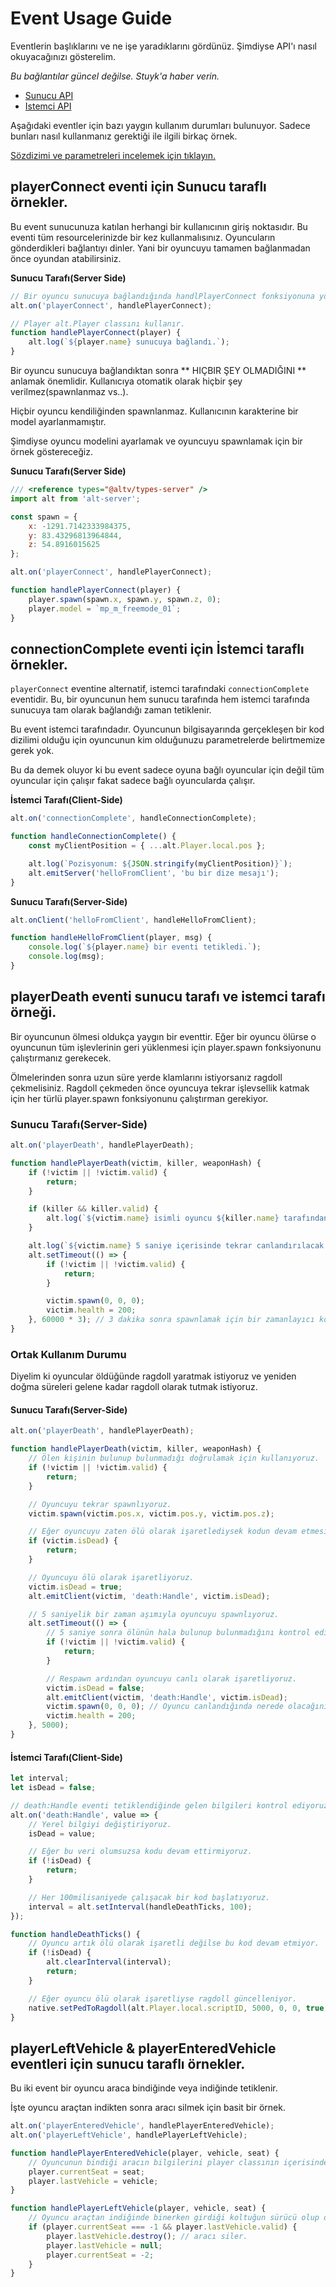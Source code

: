 # Event Usage Guide

Eventlerin başlıklarını ve ne işe yaradıklarını gördünüz. Şimdiyse API'ı nasıl okuyacağınızı gösterelim.

_Bu bağlantılar güncel değilse. Stuyk'a haber verin._

-   [Sunucu API](https://altmp.github.io/altv-typings/modules/_alt_server_.html#on)
-   [Istemci API](https://altmp.github.io/altv-typings/modules/_alt_client_.html#on)

Aşağıdaki eventler için bazı yaygın kullanım durumları bulunuyor. Sadece bunları nasıl kullanmanız gerektiği ile ilgili birkaç örnek.

[Sözdizimi ve parametreleri incelemek için tıklayın.](./server_events)

## playerConnect eventi için Sunucu taraflı örnekler.

Bu event sunucunuza katılan herhangi bir kullanıcının giriş noktasıdır. Bu eventi tüm resourcelerinizde bir kez kullanmalısınız. Oyuncuların gönderdikleri bağlantıyı dinler. Yani bir oyuncuyu tamamen bağlanmadan önce oyundan atabilirsiniz.

**Sunucu Tarafı(Server Side)**

```js
// Bir oyuncu sunucuya bağlandığında handlPlayerConnect fonksiyonuna yönlendiriyoruz.
alt.on('playerConnect', handlePlayerConnect);

// Player alt.Player classını kullanır.
function handlePlayerConnect(player) {
    alt.log(`${player.name} sunucuya bağlandı.`);
}
```

Bir oyuncu sunucuya bağlandıktan sonra ** HIÇBIR ŞEY OLMADIĞINI ** anlamak önemlidir. Kullanıcıya otomatik olarak hiçbir şey verilmez(spawnlanmaz vs..).

Hiçbir oyuncu kendiliğinden spawnlanmaz. Kullanıcının karakterine bir model ayarlanmamıştır.

Şimdiyse oyuncu modelini ayarlamak ve oyuncuyu spawnlamak için bir örnek göstereceğiz.

**Sunucu Tarafı(Server Side)**

```js
/// <reference types="@altv/types-server" />
import alt from 'alt-server';

const spawn = {
    x: -1291.7142333984375,
    y: 83.43296813964844,
    z: 54.8916015625
};

alt.on('playerConnect', handlePlayerConnect);

function handlePlayerConnect(player) {
    player.spawn(spawn.x, spawn.y, spawn.z, 0);
    player.model = `mp_m_freemode_01`;
}
```

## connectionComplete eventi için İstemci taraflı örnekler.

`playerConnect` eventine alternatif, istemci tarafındaki `connectionComplete` eventidir. Bu, bir oyuncunun hem sunucu tarafında hem istemci tarafında sunucuya tam olarak bağlandığı zaman tetiklenir.

Bu event istemci tarafındadır. Oyuncunun bilgisayarında gerçekleşen bir kod dizilimi olduğu için oyuncunun kim olduğunuzu parametrelerde belirtmemize gerek yok.

Bu da demek oluyor ki bu event sadece oyuna bağlı oyuncular için değil tüm oyuncular için çalışır fakat sadece bağlı oyuncularda çalışır.

**İstemci Tarafı(Client-Side)**

```js
alt.on('connectionComplete', handleConnectionComplete);

function handleConnectionComplete() {
    const myClientPosition = { ...alt.Player.local.pos };

    alt.log(`Pozisyonum: ${JSON.stringify(myClientPosition)}`);
    alt.emitServer('helloFromClient', 'bu bir dize mesajı');
}
```

**Sunucu Tarafı(Server-Side)**

```js
alt.onClient('helloFromClient', handleHelloFromClient);

function handleHelloFromClient(player, msg) {
    console.log(`${player.name} bir eventi tetikledi.`);
    console.log(msg);
}
```

## playerDeath eventi sunucu tarafı ve istemci tarafı örneği.

Bir oyuncunun ölmesi oldukça yaygın bir eventtir. Eğer bir oyuncu ölürse o oyuncunun tüm işlevlerinin geri yüklenmesi için player.spawn fonksiyonunu çalıştırmanız gerekecek.

Ölmelerinden sonra uzun süre yerde klamlarını istiyorsanız ragdoll çekmelisiniz. Ragdoll çekmeden önce oyuncuya tekrar işlevsellik katmak için her türlü player.spawn fonksiyonunu çalıştırman gerekiyor.

### Sunucu Tarafı(Server-Side)

```js
alt.on('playerDeath', handlePlayerDeath);

function handlePlayerDeath(victim, killer, weaponHash) {
    if (!victim || !victim.valid) {
        return;
    }

    if (killer && killer.valid) {
        alt.log(`${victim.name} isimli oyuncu ${killer.name} tarafından öldürüldü.`);
    }

    alt.log(`${victim.name} 5 saniye içerisinde tekrar canlandırılacak...`);
    alt.setTimeout(() => {
        if (!victim || !victim.valid) {
            return;
        }

        victim.spawn(0, 0, 0);
        victim.health = 200;
    }, 60000 * 3); // 3 dakika sonra spawnlamak için bir zamanlayıcı koyuyoruz.
}
```

### Ortak Kullanım Durumu

Diyelim ki oyuncular öldüğünde ragdoll yaratmak istiyoruz ve yeniden doğma süreleri gelene kadar ragdoll olarak tutmak istiyoruz.

#### Sunucu Tarafı(Server-Side)

```js
alt.on('playerDeath', handlePlayerDeath);

function handlePlayerDeath(victim, killer, weaponHash) {
    // Ölen kişinin bulunup bulunmadığı doğrulamak için kullanıyoruz.
    if (!victim || !victim.valid) {
        return;
    }

    // Oyuncuyu tekrar spawnlıyoruz.
    victim.spawn(victim.pos.x, victim.pos.y, victim.pos.z);

    // Eğer oyuncuyu zaten ölü olarak işaretlediysek kodun devam etmesini engelliyoruz.
    if (victim.isDead) {
        return;
    }

    // Oyuncuyu ölü olarak işaretliyoruz.
    victim.isDead = true;
    alt.emitClient(victim, 'death:Handle', victim.isDead);

    // 5 saniyelik bir zaman aşımıyla oyuncuyu spawnlıyoruz.
    alt.setTimeout(() => {
        // 5 saniye sonra ölünün hala bulunup bulunmadığını kontrol ediyoruz.
        if (!victim || !victim.valid) {
            return;
        }

        // Respawn ardından oyuncuyu canlı olarak işaretliyoruz.
        victim.isDead = false;
        alt.emitClient(victim, 'death:Handle', victim.isDead);
        victim.spawn(0, 0, 0); // Oyuncu canlandığında nerede olacağının pozisyonlarını girebilirsiniz.
        victim.health = 200;
    }, 5000);
}
```

#### İstemci Tarafı(Client-Side)

```js
let interval;
let isDead = false;

// death:Handle eventi tetiklendiğinde gelen bilgileri kontrol ediyoruz.
alt.on('death:Handle', value => {
    // Yerel bilgiyi değiştiriyoruz.
    isDead = value;

    // Eğer bu veri olumsuzsa kodu devam ettirmiyoruz.
    if (!isDead) {
        return;
    }

    // Her 100milisaniyede çalışacak bir kod başlatıyoruz.
    interval = alt.setInterval(handleDeathTicks, 100);
});

function handleDeathTicks() {
    // Oyuncu artık ölü olarak işaretli değilse bu kod devam etmiyor.
    if (!isDead) {
        alt.clearInterval(interval);
        return;
    }

    // Eğer oyuncu ölü olarak işaretliyse ragdoll güncelleniyor.
    native.setPedToRagdoll(alt.Player.local.scriptID, 5000, 0, 0, true, true, false);
}
```

## playerLeftVehicle & playerEnteredVehicle eventleri için sunucu taraflı örnekler.

Bu iki event bir oyuncu araca bindiğinde veya indiğinde tetiklenir.

İşte oyuncu araçtan indikten sonra aracı silmek için basit bir örnek.

```js
alt.on('playerEnteredVehicle', handlePlayerEnteredVehicle);
alt.on('playerLeftVehicle', handlePlayerLeftVehicle);

function handlePlayerEnteredVehicle(player, vehicle, seat) {
    // Oyuncunun bindiği aracın bilgilerini player classının içerisinde saklayın.
    player.currentSeat = seat;
    player.lastVehicle = vehicle;
}

function handlePlayerLeftVehicle(player, vehicle, seat) {
    // Oyuncu araçtan indiğinde binerken girdiği koltuğun sürücü olup olmadığını kontrol edin. Ekstra olarak bindiği araç hala bulunuyor mu kontrol edin.
    if (player.currentSeat === -1 && player.lastVehicle.valid) {
        player.lastVehicle.destroy(); // aracı siler.
        player.lastVehicle = null;
        player.currentSeat = -2;
    }
}
```
